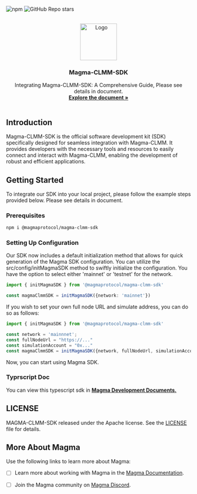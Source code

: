 <a name="readme-top"></a>

![npm](https://img.shields.io/npm/v/%40magmaprotocol%2Fmagma-clmm-sdk?logo=npm&logoColor=rgb)
![GitHub Repo stars](https://img.shields.io/github/stars/MagmaFinanceIO/magma_clmm_sdk?logo=github)

<!-- PROJECT LOGO -->
<br />
<div align="center">
  <a >
    <img src="https://app.magmafinance.io/magma.svg" alt="Logo" width="100" height="100">
  </a>

  <h3 align="center">Magma-CLMM-SDK</h3>

  <p align="center">
    Integrating Magma-CLMM-SDK: A Comprehensive Guide, Please see details in document.
    <br />
    <a href="https://github.com/MagmaFinanceIO/magma_sdk_doc"><strong>Explore the document »</strong></a>
<br />
    <br />
  </p>
</div>

## Introduction

Magma-CLMM-SDK is the official software development kit (SDK) specifically designed for seamless integration with Magma-CLMM. It provides developers with the necessary tools and resources to easily connect and interact with Magma-CLMM, enabling the development of robust and efficient applications.

## Getting Started

To integrate our SDK into your local project, please follow the example steps provided below.
Please see details in document.

### Prerequisites

```sh
npm i @magmaprotocol/magma-clmm-sdk
```

### Setting Up Configuration

Our SDK now includes a default initialization method that allows for quick generation of the Magma SDK configuration. You can utilize the src/config/initMagmaSDK method to swiftly initialize the configuration. You have the option to select either 'mainnet' or 'testnet' for the network.

```typescript
import { initMagmaSDK } from '@magmaprotocol/magma-clmm-sdk'

const magmaClmmSDK = initMagmaSDK({network: 'mainnet'})
```

If you wish to set your own full node URL and simulate address, you can do so as follows:

```typescript
import { initMagmaSDK } from '@magmaprotocol/magma-clmm-sdk'

const network = 'mainnnet';
const fullNodeUrl = "https://..."
const simulationAccount = "0x..."
const magmaClmmSDK = initMagmaSDK({network, fullNodeUrl, simulationAccount})
```

Now, you can start using Magma SDK.

### Typrscript Doc
You can view this typescript sdk in
<a href="https://github.com/MagmaFinanceIO/magma_sdk_doc"><strong> Magma Development Documents. </strong></a>
<br />

## LICENSE
MAGMA-CLMM-SDK released under the Apache license. See the [LICENSE](./LICENSE) file for details.

## More About Magma
Use the following links to learn more about Magma:
- [ ] Learn more about working with Magma in the [Magma Documentation]().

- [ ] Join the Magma community on [Magma Discord]().
